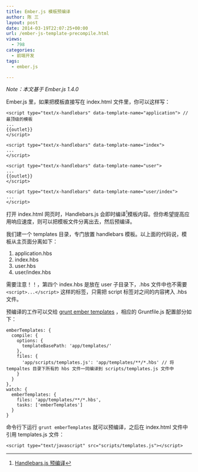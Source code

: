 ```yaml
---
title: Ember.js 模板预编译
author: 陈 三
layout: post
date: 2014-03-19T22:07:25+00:00
url: /ember-js-template-precompile.html
views:
  - 798
categories:
  - 前端开发
tags:
  - ember.js

---
```

_Note：本文基于 Ember.js 1.4.0_

Ember.js 里，如果把模板直接写在 index.html 文件里，你可以这样写：

    <script type="text/x-handlebars" data-template-name="application"> // 最顶级的模板
    ...
    {{outlet}} 
    </script>
    
    <script type="text/x-handlebars" data-template-name="index">
    ...
    </script>
    
    <script type="text/x-handlebars" data-template-name="user">
    ...
    {{outlet}}
    </script>
    
    <script type="text/x-handlebars" data-template-name="user/index">
    ...
    </script>
    

打开 index.html 网页时，Handlebars.js 会即时编译[^11923.16]模板内容。但你希望提高应用响应速度，则可以把模板文件分离出去，然后预编译。

我们建一个 templates 目录，专门放置 handlebars 模板。以上面的代码说，模板从主页面分离如下：

  1. application.hbs
  2. index.hbs
  3. user.hbs
  4. user/index.hbs 

需要注意！！，第四个 index.hbs 是放在 user 子目录下，.hbs 文件中也不需要 `<script>...</script>` 这样的标签，只需把 script 标签对之间的内容拷入 .hbs 文件。

预编译的工作可以交给 [grunt ember templates][1] ，相应的 Gruntfile.js 配置部分如下：

    emberTemplates: {
      compile: {
        options: {
          templateBasePath: 'app/templates/'
        },
        files: {
          'app/scripts/templates.js': 'app/templates/**/*.hbs' // 将 tempaltes 目录下所有的 hbs 文件一同编译到 scripts/templates.js 文件中
        }
      }
    },
    watch: {
      emberTemplates: {
        files: 'app/templates/**/*.hbs',
        tasks: ['emberTemplates']
      }
    }
    

命令行下运行 `grunt emberTemplates` 就可以预编译，之后在 index.html 文件中引用 templates.js 文件：

    <script type="text/javascript" src="scripts/templates.js"></script>
    

[^11923.16]:    
    [Handlebars.js 预编译][2]

 [1]: https://github.com/dgeb/grunt-ember-templates
 [2]: http://www.zfanw.com/blog/handlebars-js-precompilation.html